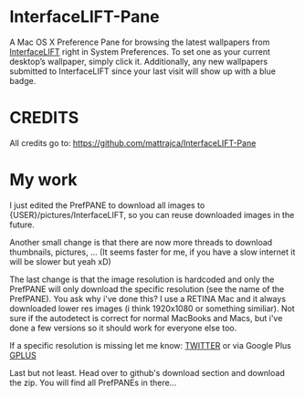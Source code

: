 InterfaceLIFT-Pane
==================

A Mac OS X Preference Pane for browsing the latest wallpapers from [InterfaceLIFT](http://interfacelift.com/) right in System Preferences. To set one as your current desktop’s wallpaper, simply click it. Additionally, any new wallpapers submitted to InterfaceLIFT since your last visit will show up with a blue badge.


CREDITS
==================
All credits go to: https://github.com/mattrajca/InterfaceLIFT-Pane


My work
==================
I just edited the PrefPANE to download all images to {USER}/pictures/InterfaceLIFT, so you can reuse downloaded images in the future.

Another small change is that there are now more threads to download thumbnails, pictures, ... (It seems faster for me, if you have a slow internet it will be slower but yeah xD)

The last change is that the image resolution is hardcoded and only the PrefPANE will only download the specific resolution (see the name of the PrefPANE). You ask why i've done this?
I use a RETINA Mac and it always downloaded lower res images (i think 1920x1080 or something similiar). Not sure if the autodetect is correct for normal MacBooks and Macs, but i've done a few versions so it should work for everyone else too.

If a specific resolution is missing let me know: [TWITTER](http://twitter.com/mike_penz) or via Google Plus [GPLUS](https://plus.google.com/102816248419100947174/posts)

Last but not least. Head over to github's download section and download the zip. You will find all PrefPANEs in there...